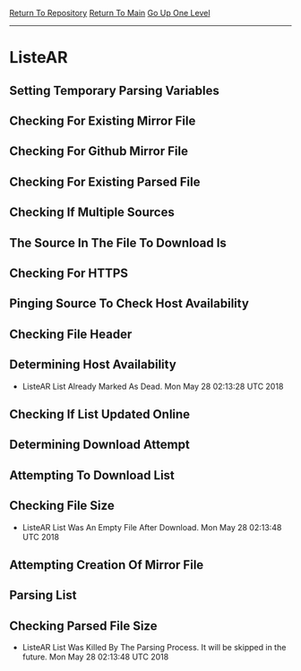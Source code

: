 [Return To Repository](https://github.com/deathbybandaid/piholeparser/)
[Return To Main](https://github.com/deathbybandaid/piholeparser/blob/master/RecentRunLogs/Mainlog.md)
[Go Up One Level](https://github.com/deathbybandaid/piholeparser/blob/master/RecentRunLogs/TopLevelScripts/30-Processing-External-Blacklists.md)
____________________________________
# ListeAR
## Setting Temporary Parsing Variables
## Checking For Existing Mirror File
## Checking For Github Mirror File
## Checking For Existing Parsed File
## Checking If Multiple Sources
## The Source In The File To Download Is
## Checking For HTTPS
## Pinging Source To Check Host Availability
## Checking File Header
## Determining Host Availability
* ListeAR List Already Marked As Dead. Mon May 28 02:13:28 UTC 2018
## Checking If List Updated Online
## Determining Download Attempt
## Attempting To Download List
## Checking File Size
* ListeAR List Was An Empty File After Download. Mon May 28 02:13:48 UTC 2018
## Attempting Creation Of Mirror File
## Parsing List
## Checking Parsed File Size
* ListeAR List Was Killed By The Parsing Process. It will be skipped in the future. Mon May 28 02:13:48 UTC 2018
